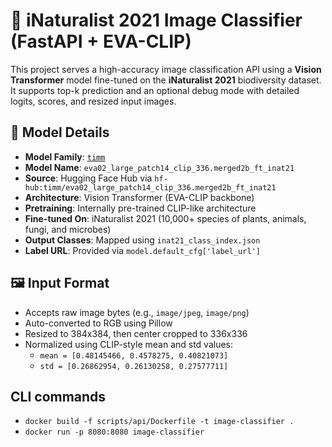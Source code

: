 # 🌿 iNaturalist 2021 Image Classifier (FastAPI + EVA-CLIP)

This project serves a high-accuracy image classification API using a **Vision Transformer** model fine-tuned on the **iNaturalist 2021** biodiversity dataset. It supports top-k prediction and an optional debug mode with detailed logits, scores, and resized input images.

## 🧠 Model Details

- **Model Family**: [`timm`](https://github.com/rwightman/pytorch-image-models)
- **Model Name**: `eva02_large_patch14_clip_336.merged2b_ft_inat21`
- **Source**: Hugging Face Hub via `hf-hub:timm/eva02_large_patch14_clip_336.merged2b_ft_inat21`
- **Architecture**: Vision Transformer (EVA-CLIP backbone)
- **Pretraining**: Internally pre-trained CLIP-like architecture
- **Fine-tuned On**: iNaturalist 2021 (10,000+ species of plants, animals, fungi, and microbes)
- **Output Classes**: Mapped using `inat21_class_index.json`
- **Label URL**: Provided via `model.default_cfg['label_url']`

## 🖼️ Input Format

- Accepts raw image bytes (e.g., `image/jpeg`, `image/png`)
- Auto-converted to RGB using Pillow
- Resized to 384x384, then center cropped to 336x336
- Normalized using CLIP-style mean and std values:
  - `mean = [0.48145466, 0.4578275, 0.40821073]`
  - `std = [0.26862954, 0.26130258, 0.27577711]`

## CLI commands
- `docker build -f scripts/api/Dockerfile -t image-classifier .`
- `docker run -p 8080:8080 image-classifier`
